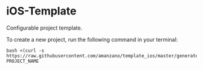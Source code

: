 iOS-Template
===============

Configurable project template.

To create a new project, run the following command in your terminal:

    bash <(curl -s https://raw.githubusercontent.com/amanzano/template_ios/master/generate.sh) PROJECT_NAME
